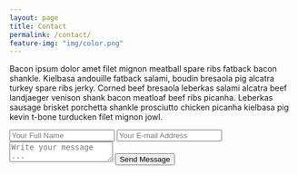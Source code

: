 ```yaml
---
layout: page
title: Contact
permalink: /contact/
feature-img: "img/color.png"
---
```


Bacon ipsum dolor amet filet mignon meatball spare ribs fatback bacon shankle. Kielbasa andouille fatback salami, boudin bresaola pig alcatra turkey spare ribs jerky. Corned beef bresaola leberkas salami alcatra beef landjaeger venison shank bacon meatloaf beef ribs picanha. Leberkas sausage brisket porchetta shankle prosciutto chicken picanha kielbasa pig kevin t-bone turducken filet mignon jowl.

<form action="https://getsimpleform.com/messages?form_api_token=a9e0a2a9ff8f68f36a2bdd756955a5fe" method="post">
  <!-- the redirect_to is optional, the form will redirect to the referrer on submission -->
  <input type='hidden' name='redirect_to' value='https://luispinedajr.github.io/thank-you/' />
    <input type='text' name='name' placeholder='Your Full Name' />
    <input type='email' name='email' placeholder='Your E-mail Address' />
    <textarea name='message' placeholder='Write your message ...'></textarea>
    <input type='submit' value='Send Message' />
</form>
